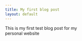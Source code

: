 ```yaml
---
title: My first blog post
layout: default
---
```

This is my first test blog post for my\
personal website
